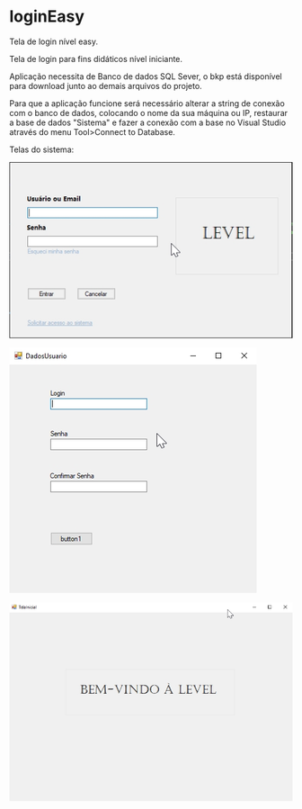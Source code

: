 # loginEasy
Tela de login nível easy.

Tela de login para fins didáticos nível iniciante.

Aplicação necessita de Banco de dados SQL Sever, o bkp está disponível para download junto ao demais arquivos do projeto. 

Para que a aplicação funcione será necessário alterar a string de conexão com o banco de dados, colocando o nome da sua máquina ou IP, restaurar a base de dados "Sistema" e fazer a conexão com a base no Visual Studio através do menu Tool>Connect to Database. 

Telas do sistema:

![alt text](https://github.com/danielfsilvadev/logineasy/blob/main/Login/Imagens/2021-01-31%2014_54_13-Clipboard.jpg?raw=true)


![alt text](https://github.com/danielfsilvadev/logineasy/blob/main/Login/Imagens/2021-01-31%2014_59_06-Clipboard.jpg?raw=true)


![alt text](https://github.com/danielfsilvadev/logineasy/blob/main/Login/Imagens/2021-01-31%2014_58_17-Clipboard.jpg?raw=true)
